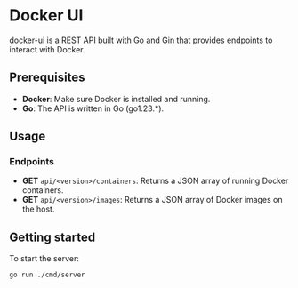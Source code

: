 # Docker UI
docker-ui is a REST API built with Go and Gin that provides endpoints to interact with Docker.

## Prerequisites
- **Docker**: Make sure Docker is installed and running.
- **Go**: The API is written in Go (go1.23.*).

## Usage
### Endpoints
- **GET** `api/<version>/containers`: Returns a JSON array of running Docker containers.
- **GET** `api/<version>/images`: Returns a JSON array of Docker images on the host.

## Getting started
To start the server:

```bash
go run ./cmd/server
```